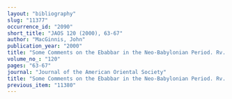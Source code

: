 ```yaml
---
layout: "bibliography"
slug: "11377"
occurrence_id: "2090"
short_title: "JAOS 120 (2000), 63-67"
author: "MacGinnis, John"
publication_year: "2000"
title: "Some Comments on the Ebabbar in the Neo-Babylonian Period. Rv. A.C.V.M. Bongenaar. The Neo-Babylonian Ebabbar Temple at Sippar: its Administration and its Prosopography, PIHANS 80 (Leiden 1997)"
volume_no_: "120"
pages: "63-67"
journal: "Journal of the American Oriental Society"
title: "Some Comments on the Ebabbar in the Neo-Babylonian Period. Rv. A.C.V.M. Bongenaar. The Neo-Babylonian Ebabbar Temple at Sippar: its Administration and its Prosopography, PIHANS 80 (Leiden 1997)"
previous_item: "11380"
---
```

